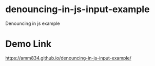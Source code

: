 # denouncing-in-js-input-example
Denouncing in js example

# Demo Link

https://amm834.github.io/denouncing-in-js-input-example/
